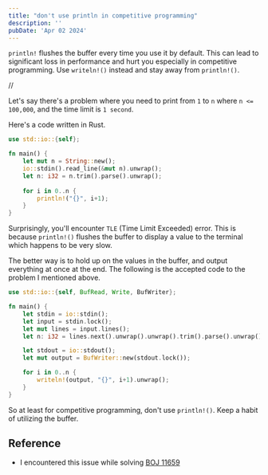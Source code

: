 ```yaml
---
title: "don't use println in competitive programming"
description: ''
pubDate: 'Apr 02 2024'
---
```



`println!` flushes the buffer every time you use it by default. This can lead to significant loss in performance and hurt you especially in competitive programming. Use `writeln!()` instead and stay away from `println!()`. 

//

Let's say there's a problem where you need to print from `1` to `n` where `n <= 100,000`, and the time limit is `1 second`.

Here's a code written in Rust.
```rust
use std::io::{self};

fn main() {
	let mut n = String::new();
	io::stdin().read_line(&mut n).unwrap();
	let n: i32 = n.trim().parse().unwrap();
	
	for i in 0..n {
		println!("{}", i+1);
	}
}
```

Surprisingly, you'll encounter `TLE` (Time Limit Exceeded) error. This is because `println!()` flushes the buffer to display a value to the terminal which happens to be very slow.

The better way is to hold up on the values in the buffer, and output everything at once at the end. The following is the accepted code to the problem I mentioned above.
```rust
use std::io::{self, BufRead, Write, BufWriter};

fn main() {
	let stdin = io::stdin();
	let input = stdin.lock();
	let mut lines = input.lines();
	let n: i32 = lines.next().unwrap().unwrap().trim().parse().unwrap();

	let stdout = io::stdout();
	let mut output = BufWriter::new(stdout.lock());

	for i in 0..n {
		writeln!(output, "{}", i+1).unwrap();
	}
}
```

So at least for competitive programming, don't use `println!()`. Keep a habit of utilizing the buffer.


## Reference
- I encountered this issue while solving [BOJ 11659](https://www.acmicpc.net/problem/11659)
